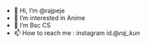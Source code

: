 - 👋 Hi, I’m @rajpeje
- 👀 I’m interested in Anime
- 🌱 I’m Bsc CS
- 📫 How to reach me : instagram id.@_raj_kun_


